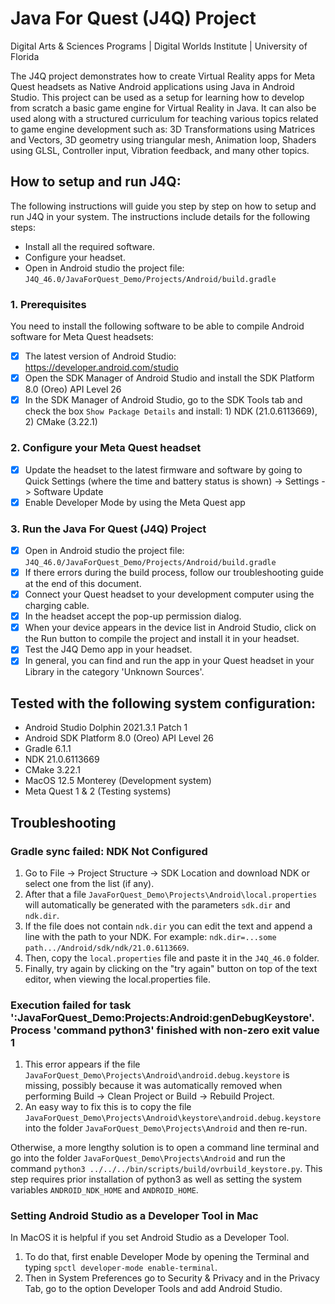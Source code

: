 # Java For Quest (J4Q) Project
Digital Arts & Sciences Programs | Digital Worlds Institute | University of Florida

The J4Q project demonstrates how to create Virtual Reality apps for Meta Quest headsets as Native Android applications using Java in Android Studio. This project can be used as a setup for learning how to develop from scratch a basic game engine for Virtual Reality in Java. It can also be used along with a structured curriculum for teaching various topics related to game engine development such as: 3D Transformations using Matrices and Vectors, 3D geometry using triangular mesh, Animation loop, Shaders using GLSL, Controller input, Vibration feedback, and many other topics.   

## How to setup and run J4Q:

The following instructions will guide you step by step on how to setup and run J4Q in your system. The instructions include details for the following steps:

- Install all the required software. 
- Configure your headset.
- Open in Android studio the project file: `J4Q_46.0/JavaForQuest_Demo/Projects/Android/build.gradle`

### 1. Prerequisites

You need to install the following software to be able to compile Android software for Meta Quest headsets:

- [x] The latest version of Android Studio: https://developer.android.com/studio
- [x] Open the SDK Manager of Android Studio and install the SDK Platform 8.0 (Oreo) API Level 26
- [x] In the SDK Manager of Android Studio, go to the SDK Tools tab and check the box `Show Package Details` and install: 1) NDK (21.0.6113669), 2) CMake (3.22.1)

### 2. Configure your Meta Quest headset

- [x] Update the headset to the latest firmware and software by going to Quick Settings (where the time and battery status is shown) -> Settings -> Software Update
- [x] Enable Developer Mode by using the Meta Quest app

### 3. Run the Java For Quest (J4Q) Project

- [x] Open in Android studio the project file: `J4Q_46.0/JavaForQuest_Demo/Projects/Android/build.gradle`
- [x] If there errors during the build process, follow our troubleshooting guide at the end of this document.
- [x] Connect your Quest headset to your development computer using the charging cable.
- [x] In the headset accept the pop-up permission dialog.
- [x] When your device appears in the device list in Android Studio, click on the Run button to compile the project and install it in your headset.
- [x] Test the J4Q Demo app in your headset.
- [x] In general, you can find and run the app in your Quest headset in your Library in the category 'Unknown Sources'. 

## Tested with the following system configuration:

- Android Studio Dolphin 2021.3.1 Patch 1
- Android SDK Platform 8.0 (Oreo) API Level 26
- Gradle 6.1.1
- NDK 21.0.6113669
- CMake 3.22.1
- MacOS 12.5 Monterey (Development system)
- Meta Quest 1 & 2 (Testing systems)

## Troubleshooting

### Gradle sync failed: NDK Not Configured

1. Go to File -> Project Structure -> SDK Location and download NDK or select one from the list (if any). 
2. After that a file `JavaForQuest_Demo\Projects\Android\local.properties` will automatically be generated with the parameters `sdk.dir` and `ndk.dir`. 
3. If the file does not contain `ndk.dir` you can edit the text and append a line with the path to your NDK. For example: `ndk.dir=...some path.../Android/sdk/ndk/21.0.6113669`. 
4. Then, copy the `local.properties` file and paste it in the `J4Q_46.0` folder. 
5. Finally, try again by clicking on the "try again" button on top of the text editor, when viewing the local.properties file.

### Execution failed for task ':JavaForQuest_Demo:Projects:Android:genDebugKeystore'. Process 'command python3' finished with non-zero exit value 1

1. This error appears if the file `JavaForQuest_Demo\Projects\Android\android.debug.keystore` is missing, possibly because it was automatically removed when performing Build -> Clean Project or Build -> Rebuild Project. 
2. An easy way to fix this is to copy the file `JavaForQuest_Demo\Projects\Android\keystore\android.debug.keystore` into the folder `JavaForQuest_Demo\Projects\Android` and then re-run. 

Otherwise, a more lengthy solution is to open a command line terminal and go into the folder `JavaForQuest_Demo\Projects\Android` and run the command `python3 ../../../bin/scripts/build/ovrbuild_keystore.py`. This step requires prior installation of python3 as well as setting the system variables `ANDROID_NDK_HOME` and `ANDROID_HOME`.

### Setting Android Studio as a Developer Tool in Mac

In MacOS it is helpful if you set Android Studio as a Developer Tool. 

1. To do that, first enable Developer Mode by opening the Terminal and typing `spctl developer-mode enable-terminal`. 
2. Then in System Preferences go to Security & Privacy and in the Privacy Tab, go to the option Developer Tools and add Android Studio.
